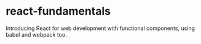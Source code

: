 # react-fundamentals
Introducing React for web development with functional components, using babel and webpack too.

